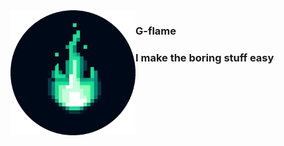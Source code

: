 <img src="https://raw.githubusercontent.com/g-flame-oss/.github/refs/heads/main/profile/logo-black.png" align="left" width="200"/>
 
 
### **G-flame** 
### I make the boring stuff easy

